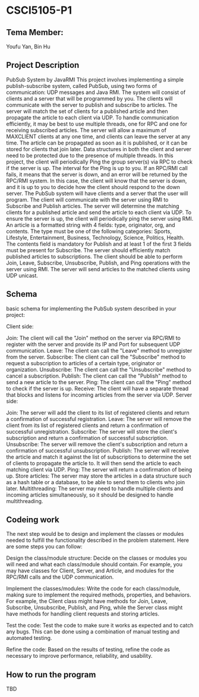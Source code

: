 # CSCI5105-P1

## Tema Member:

Youfu Yan, Bin Hu

## Project Description

PubSub System by JavaRMI
This project involves implementing a simple publish-subscribe system, called PubSub, using two forms of communication: UDP messages and Java RMI. The system will consist of clients and a server that will be programmed by you. The clients will communicate with the server to publish and subscribe to articles. The server will match the set of clients for a published article and then propagate the article to each client via UDP. To handle communication efficiently, it may be best to use multiple threads, one for RPC and one for receiving subscribed articles. The server will allow a maximum of MAXCLIENT clients at any one time, and clients can leave the server at any time. The article can be propagated as soon as it is published, or it can be stored for clients that join later. Data structures in both the client and server need to be protected due to the presence of multiple threads.
In this project, the client will periodically Ping the group server(s) via RPC to check if the server is up. The interval for the Ping is up to you. If an RPC/RMI call fails, it means that the server is down, and an error will be returned by the RPC/RMI system. In this case, the client will know that the server is down, and it is up to you to decide how the client should respond to the down server.
The PubSub system will have clients and a server that the user will program. The client will communicate with the server using RMI to Subscribe and Publish articles. The server will determine the matching clients for a published article and send the article to each client via UDP. To ensure the server is up, the client will periodically ping the server using RMI. An article is a formatted string with 4 fields: type, originator, org, and contents. The type must be one of the following categories: Sports, Lifestyle, Entertainment, Business, Technology, Science, Politics, Health. The contents field is mandatory for Publish and at least 1 of the first 3 fields must be present for Subscribe. The server should efficiently match published articles to subscriptions. The client should be able to perform Join, Leave, Subscribe, Unsubscribe, Publish, and Ping operations with the server using RMI. The server will send articles to the matched clients using UDP unicast.

## Schema

basic schema for implementing the PubSub system described in your project:

Client side:

Join: The client will call the "Join" method on the server via RPC/RMI to register with the server and provide its IP and Port for subsequent UDP communication.
Leave: The client can call the "Leave" method to unregister from the server.
Subscribe: The client can call the "Subscribe" method to request a subscription to articles of a certain type, originator or organization.
Unsubscribe: The client can call the "Unsubscribe" method to cancel a subscription.
Publish: The client can call the "Publish" method to send a new article to the server.
Ping: The client can call the "Ping" method to check if the server is up.
Receive: The client will have a separate thread that blocks and listens for incoming articles from the server via UDP.
Server side:

Join: The server will add the client to its list of registered clients and return a confirmation of successful registration.
Leave: The server will remove the client from its list of registered clients and return a confirmation of successful unregistration.
Subscribe: The server will store the client's subscription and return a confirmation of successful subscription.
Unsubscribe: The server will remove the client's subscription and return a confirmation of successful unsubscription.
Publish: The server will receive the article and match it against the list of subscriptions to determine the set of clients to propagate the article to. It will then send the article to each matching client via UDP.
Ping: The server will return a confirmation of being up.
Store articles: The server may store the articles in a data structure such as a hash table or a database, to be able to send them to clients who join later.
Multithreading: The server may need to handle multiple clients and incoming articles simultaneously, so it should be designed to handle multithreading.

## Codeing work

The next step would be to design and implement the classes or modules needed to fulfill the functionality described in the problem statement. Here are some steps you can follow:

Design the class/module structure: Decide on the classes or modules you will need and what each class/module should contain. For example, you may have classes for Client, Server, and Article, and modules for the RPC/RMI calls and the UDP communication.

Implement the classes/modules: Write the code for each class/module, making sure to implement the required methods, properties, and behaviors. For example, the Client class might have methods for Join, Leave, Subscribe, Unsubscribe, Publish, and Ping, while the Server class might have methods for handling client requests and storing articles.

Test the code: Test the code to make sure it works as expected and to catch any bugs. This can be done using a combination of manual testing and automated testing.

Refine the code: Based on the results of testing, refine the code as necessary to improve performance, reliability, and usability.

## How to run the program

TBD
